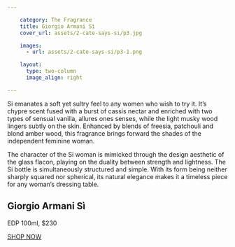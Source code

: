 ```yaml
---

    category: The Fragrance
    title: Giorgio Armani Sì
    cover_url: assets/2-cate-says-si/p3.jpg

    images:
      - url: assets/2-cate-says-si/p3-1.png

    layout:
      type: two-column
      image_align: right

---
```


Si emanates a soft yet sultry feel to any women who wish to try it. It’s chypre scent fused with a burst of cassis nectar and enriched with two types of sensual vanilla, allures ones senses, while the light musky wood lingers subtly on the skin. Enhanced by blends of freesia, patchouli and blond amber wood, this fragrance brings forward the shades of the independent feminine woman.

The character of the Si woman is mimicked through the design aesthetic of the glass flacon, playing on the duality between strength and lightness. The Si bottle is simultaneously structured and simple. With its form being neither sharply squared nor spherical, its natural elegance makes it a timeless piece for any woman’s dressing  table.

<div class="single-item">
  <div class="thumb-image" style="" data-media-id="images:1" data-background-image=true></div>
  <h2 class="title">Giorgio Armani Sì</h2>
  <p class="subtitle">EDP 100ml, $230</p>
  <a class="button outline hotspot" title="Giorgio Armani Si is availabile in store in Myer or Danvid Jones " href="http://shop.davidjones.com.au/djs/en/davidjones/si-eau-de-parfum-100ml">SHOP NOW</a>
</div>
